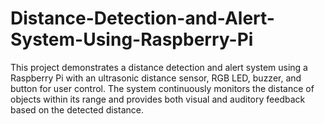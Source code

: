 # Distance-Detection-and-Alert-System-Using-Raspberry-Pi
This project demonstrates a distance detection and alert system using a Raspberry Pi with an ultrasonic distance sensor, RGB LED, buzzer, and button for user control. The system continuously monitors the distance of objects within its range and provides both visual and auditory feedback based on the detected distance. 
